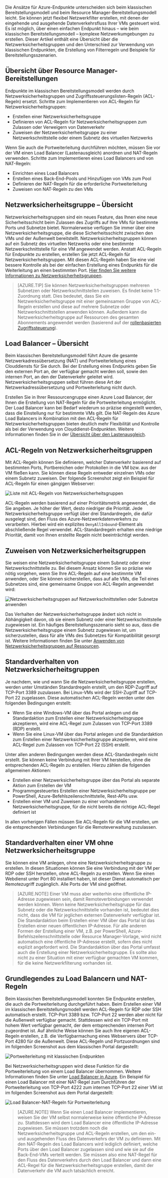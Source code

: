 Die Ansätze für Azure-Endpunkte unterscheiden sich beim klassischen Bereitstellungsmodell und beim Resource Manager-Bereitstellungsmodell leicht. Sie können jetzt flexibel Netzwerkfilter erstellen, mit denen der eingehende und ausgehende Datenverkehrsfluss Ihrer VMs gesteuert wird. Es ist möglich, über einen einfachen Endpunkt hinaus – wie beim klassischen Bereitstellungsmodell – komplexe Netzwerkumgebungen zu erstellen. Dieser Artikel enthält eine Übersicht über die Netzwerksicherheitsgruppen und den Unterschied zur Verwendung von klassischen Endpunkten, die Erstellung von Filterregeln und Beispiele für Bereitstellungsszenarien.


## Übersicht über Resource Manager-Bereitstellungen
Endpunkte im klassischen Bereitstellungsmodell werden durch Netzwerksicherheitsgruppen und Zugriffssteuerungslisten-Regeln (ACL-Regeln) ersetzt. Schritte zum Implementieren von ACL-Regeln für Netzwerksicherheitsgruppen:

- Erstellen einer Netzwerksicherheitsgruppe
- Definieren von ACL-Regeln für Netzwerksicherheitsgruppen zum Zulassen oder Verweigern von Datenverkehr
- Zuweisen der Netzwerksicherheitsgruppe zu einer Netzwerkschnittstelle oder einem Subnetz des virtuellen Netzwerks

Wenn Sie auch die Portweiterleitung durchführen möchten, müssen Sie vor der VM einen Load Balancer (Lastenausgleich) anordnen und NAT-Regeln verwenden. Schritte zum Implementieren eines Load Balancers und von NAT-Regeln:

- Einrichten eines Load Balancers
- Erstellen eines Back-End-Pools und Hinzufügen von VMs zum Pool
- Definieren der NAT-Regeln für die erforderliche Portweiterleitung
- Zuweisen von NAT-Regeln zu den VMs


## Netzwerksicherheitsgruppe – Übersicht
Netzwerksicherheitsgruppen sind ein neues Feature, das Ihnen eine neue Sicherheitsschicht beim Zulassen des Zugriffs auf Ihre VMs für bestimmte Ports und Subnetze bietet. Normalerweise verfügen Sie immer über eine Netzwerksicherheitsgruppe, die diese Sicherheitsschicht zwischen den VMs und der Außenwelt bereitstellt. Netzwerksicherheitsgruppen können auf ein Subnetz des virtuellen Netzwerks oder eine bestimmte Netzwerkschnittstelle für eine VM angewendet werden. Anstatt ACL-Regeln für Endpunkte zu erstellen, erstellen Sie jetzt ACL-Regeln für Netzwerksicherheitsgruppen. Mit diesen ACL-Regeln haben Sie eine viel bessere Kontrolle als bei der einfachen Erstellung eines Endpunkts für die Weiterleitung an einen bestimmten Port. [Hier finden Sie weitere Informationen zu Netzwerksicherheitsgruppen](../articles/virtual-network/virtual-networks-nsg.md).

> [AZURE.TIP] Sie können Netzwerksicherheitsgruppen mehreren Subnetzen oder Netzwerkschnittstellen zuweisen. Es findet keine 1:1-Zuordnung statt. Dies bedeutet, dass Sie ein Netzwerksicherheitsgruppe mit einer gemeinsamen Gruppe von ACL-Regeln erstellen und diese auf mehrere Subnetze oder Netzwerkschnittstellen anwenden können. Außerdem kann die Netzwerksicherheitsgruppe auf Ressourcen des gesamten Abonnements angewendet werden (basierend auf der [rollenbasierten Zugriffssteuerung](../articles/active-directory/role-based-access-control-what-is.md)).


## Load Balancer – Übersicht
Beim klassischen Bereitstellungsmodell führt Azure die gesamte Netzwerkadressübersetzung (NAT) und Portweiterleitung eines Clouddiensts für Sie durch. Bei der Erstellung eines Endpunkts geben Sie den externen Port an, der verfügbar gemacht werden soll, sowie den internen Port, an den der Datenverkehr geleitet wird. Netzwerksicherheitsgruppen selbst führen diese Art der Netzwerkadressübersetzung und Portweiterleitung nicht durch.

Erstellen Sie in Ihrer Ressourcengruppe einen Azure Load Balancer, der Ihnen die Erstellung von NAT-Regeln für die Portweiterleitung ermöglicht. Der Load Balancer kann bei Bedarf wiederum so präzise eingestellt werden, dass die Einstellung nur für bestimmte VMs gilt. Die NAT-Regeln des Azure Load Balancers in Kombination mit den ACL-Regeln für Netzwerksicherheitsgruppen bieten deutlich mehr Flexibilität und Kontrolle als bei der Verwendung von Clouddienst-Endpunkten. Weitere Informationen finden Sie in der [Übersicht über den Lastenausgleich](../articles/load-balancer/load-balancer-overview.md).


## ACL-Regeln von Netzwerksicherheitsgruppen
Mit ACL-Regeln können Sie definieren, welcher Datenverkehr basierend auf bestimmten Ports, Portbereichen oder Protokollen in die VM bzw. aus der VM fließen kann. Sie können diese Regeln entweder einzelnen VMs oder einem Subnetz zuweisen. Der folgende Screenshot zeigt ein Beispiel für ACL-Regeln für einen gängigen Webserver:

![Liste mit ACL-Regeln von Netzwerksicherheitsgruppen](./media/virtual-machines-common-endpoints-in-resource-manager/example-acl-rules.png)

ACL-Regeln werden basierend auf einer Prioritätsmetrik angewendet, die Sie angeben. Je höher der Wert, desto niedriger die Priorität. Jede Netzwerksicherheitsgruppe verfügt über drei Standardregeln, die dafür ausgelegt sind, den Fluss des Azure-Netzwerkdatenverkehrs zu verarbeiten. Hierbei wird ein explizites `DenyAllInbound`-Element als abschließende Regel verwendet. ACL-Standardregeln erhalten eine niedrige Priorität, damit von Ihnen erstellte Regeln nicht beeinträchtigt werden.


## Zuweisen von Netzwerksicherheitsgruppen
Sie weisen eine Netzwerksicherheitsgruppe einem Subnetz oder einer Netzwerkschnittstelle zu. Bei diesem Ansatz können Sie so präzise wie nötig vorgehen, wenn Sie Ihre ACL-Regeln auf eine bestimmte VM anwenden, oder Sie können sicherstellen, dass auf alle VMs, die Teil eines Subnetzes sind, eine gemeinsame Gruppe von ACL-Regeln angewendet wird:

![Netzwerksicherheitsgruppen auf Netzwerkschnittstellen oder Subnetze anwenden](./media/virtual-machines-common-endpoints-in-resource-manager/apply-nsg-to-resources.png)

Das Verhalten der Netzwerksicherheitsgruppe ändert sich nicht in Abhängigkeit davon, ob sie einem Subnetz oder einer Netzwerkschnittstelle zugewiesen ist. Ein häufiges Bereitstellungsszenario sieht so aus, dass die Netzwerksicherheitsgruppe einem Subnetz zugewiesen ist, um sicherzustellen, dass für alle VMs des Subnetzes für Kompatibilität gesorgt ist. Weitere Informationen finden Sie unter [Anwenden von Netzwerksicherheitsgruppen auf Ressourcen](../virtual-nework/virtual-networks-nsg.md#associating-nsgs).


## Standardverhalten von Netzwerksicherheitsgruppen
Je nachdem, wie und wann Sie die Netzwerksicherheitsgruppe erstellen, werden unter Umständen Standardregeln erstellt, um den RDP-Zugriff auf TCP-Port 3389 zuzulassen. Bei Linux-VMs wird der SSH-Zugriff auf TCP-Port 22 zugelassen. Diese automatischen ACL-Regeln werden unter den folgenden Bedingungen erstellt:

- Wenn Sie eine Windows-VM über das Portal anlegen und die Standardaktion zum Erstellen einer Netzwerksicherheitsgruppe akzeptieren, wird eine ACL-Regel zum Zulassen von TCP-Port 3389 (RDP) erstellt.
- Wenn Sie eine Linux-VM über das Portal anlegen und die Standardaktion zum Erstellen einer Netzwerksicherheitsgruppe akzeptieren, wird eine ACL-Regel zum Zulassen von TCP-Port 22 (SSH) erstellt.

Unter allen anderen Bedingungen werden diese ACL-Standardregeln nicht erstellt. Sie können keine Verbindung mit Ihrer VM herstellen, ohne die entsprechenden ACL-Regeln zu erstellen. Hierzu zählen die folgenden allgemeinen Aktionen:

- Erstellen einer Netzwerksicherheitsgruppe über das Portal als separate Aktion zum Erstellen der VM
- Programmgesteuertes Erstellen einer Netzwerksicherheitsgruppe per PowerShell, Azure-Befehlszeilenschnittstelle, Rest-APIs usw.
- Erstellen einer VM und Zuweisen zu einer vorhandenen Netzwerksicherheitsgruppe, für die nicht bereits die richtige ACL-Regel definiert ist

In allen vorherigen Fällen müssen Sie ACL-Regeln für die VM erstellen, um die entsprechenden Verbindungen für die Remoteverwaltung zuzulassen.


## Standardverhalten einer VM ohne Netzwerksicherheitsgruppe
Sie können eine VM anlegen, ohne eine Netzwerksicherheitsgruppe zu erstellen. In diesen Situationen können Sie eine Verbindung mit der VM per RDP oder SSH herstellen, ohne ACL-Regeln zu erstellen. Wenn Sie einen Webdienst unter Port 80 installiert haben, ist dieser Dienst automatisch per Remotezugriff zugänglich. Alle Ports der VM sind geöffnet.

> [AZURE.NOTE] Einer VM muss aber weiterhin eine öffentliche IP-Adresse zugewiesen sein, damit Remoteverbindungen verwendet werden können. Wenn keine Netzwerksicherheitsgruppe für das Subnetz oder die Netzwerkschnittstelle vorhanden ist, bedeutet dies nicht, dass die VM für jeglichen externen Datenverkehr verfügbar ist. Die Standardaktion beim Erstellen einer VM über das Portal ist das Erstellen einer neuen öffentlichen IP-Adresse. Für alle anderen Formen der Erstellung einer VM, z.B. per PowerShell, Azure-Befehlszeilenschnittstelle oder Resource Manager-Vorlage, wird nicht automatisch eine öffentliche IP-Adresse erstellt, sofern dies nicht explizit angefordert wird. Die Standardaktion über das Portal umfasst auch die Erstellung einer Netzwerksicherheitsgruppe. Es sollte also nicht zu einer Situation mit einer verfügbar gemachten VM kommen, für die keine Netzwerkfilterung vorhanden ist.


## Grundlegendes zu Load Balancern und NAT-Regeln
Beim klassischen Bereitstellungsmodell konnten Sie Endpunkte erstellen, die auch die Portweiterleitung durchgeführt haben. Beim Erstellen einer VM im klassischen Bereitstellungsmodell werden ACL-Regeln für RDP oder SSH automatisch erstellt. TCP-Port 3389 bzw. TCP-Port 22 werden aber nicht für die Außenwelt verfügbar gemacht. Stattdessen wird ein TCP-Port mit hohem Wert verfügbar gemacht, der dem entsprechenden internen Port zugeordnet ist. Auf ähnliche Weise können Sie auch Ihre eigenen ACL-Regeln erstellen, z.B. die Verfügbarmachung eines Webservers über TCP-Port 4280 für die Außenwelt. Diese ACL-Regeln und Portzuordnungen sind im folgenden Screenshot aus dem klassischen Portal dargestellt:

![Portweiterleitung mit klassischen Endpunkten](./media/virtual-machines-common-endpoints-in-resource-manager/classic-endpoints-port-forwarding.png)

Bei Netzwerksicherheitsgruppen wird diese Funktion für die Portweiterleitung von einem Load Balancer übernommen. Weitere Informationen finden Sie unter [Load Balancer in Azure](../articles/load-balancer/load-balancer-overview.md). Ein Beispiel für einen Load Balancer mit einer NAT-Regel zum Durchführen der Portweiterleitung von TCP-Port 4222 zum internen TCP-Port 22 einer VM ist im folgenden Screenshot aus dem Portal dargestellt:

![Load Balancer-NAT-Regeln für Portweiterleitung](./media/virtual-machines-common-endpoints-in-resource-manager/load-balancer-nat-rules.png)

> [AZURE.NOTE] Wenn Sie einen Load Balancer implementieren, weisen Sie der VM selbst normalerweise keine öffentliche IP-Adresse zu. Stattdessen wird dem Load Balancer eine öffentliche IP-Adresse zugewiesen. Sie müssen trotzdem noch die Netzwerksicherheitsgruppe und ACL-Regeln erstellen, um den ein- und ausgehenden Fluss des Datenverkehrs der VM zu definieren. Mit den NAT-Regeln des Load Balancers wird lediglich definiert, welche Ports über den Load Balancer zugelassen sind und wie sie auf die Back-End-VMs verteilt werden. Sie müssen also eine NAT-Regel für den Fluss des Datenverkehrs durch den Load Balancer und dann eine ACL-Regel für die Netzwerksicherheitsgruppe erstellen, damit der Datenverkehr die VM auch tatsächlich erreicht.

<!---HONumber=AcomDC_0810_2016-->